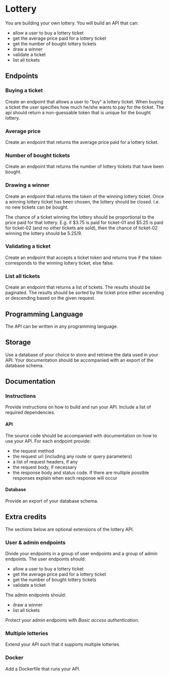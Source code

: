 # Lottery

You are building your own lottery.
You will build an API that can:
- allow a user to buy a lottery ticket
- get the average price paid for a lottery ticket
- get the number of bought lottery tickets
- draw a winner
- validate a ticket
- list all tickets

## Endpoints

### Buying a ticket
Create an endpoint that allows a user to "buy" a lottery ticket.
When buying a ticket the user specifies how much he/she wants to pay for
the ticket. The api should return a non-guessable token that is unique
for the bought lottery.

### Average price
Create an endpoint that returns the average price paid for a lottery
ticket.

### Number of bought tickets
Create an endpoint that returns the number of lottery tickets that have
been bought.

### Drawing a winner
Create an endpoint that returns the token of the winning lottery ticket.
Once a winning lottery ticket has been chosen, the lottery should be
closed. I.e. no new tickets can be bought.

The chance of a ticket winning the lottery should be proportional to the
price paid for that lottery. E.g. if $3.75 is paid for ticket-01 and
$5.25 is paid for ticket-02 (and no other tickets are sold), then the
chance of ticket-02 winning the lottery should be 5.25/9.

### Validating a ticket
Create an endpoint that accepts a ticket token and returns true if the
token corresponds to the winning lottery ticket, else false.

### List all tickets
Create an endpoint that returns a list of tickets. The results should be
paginated. The results should be sorted by the ticket price either
ascending or descending based on the given request.

## Programming Language
The API can be written in any programming language.

## Storage
Use a database of your choice to store and retrieve the data used in your API.
Your documentation should be accompanied with an export of the database
schema.

## Documentation
### Instructions
Provide instructions on how to build and run your API.
Include a list of required dependencies.

#### API
The source code should be accompanied with documentation on how to use
your API.
For each endpoint provide:
- the request method
- the request url (including any route or query parameters)
- a list of request headers, if any
- the request body, if necessary
- the response body and status code. If there are multiple possible
responses explain when each response will occur

#### Database
Provide an export of your database schema.

## Extra credits
The sections below are optional extensions of the lottery API.

### User & admin endpoints
Divide your endpoints in a group of user endpoints and a group of admin
endpoints.
The user endpoints should:
- allow a user to buy a lottery ticket
- get the average price paid for a lottery ticket
- get the number of bought lottery tickets
- validate a ticket

The admin endpoints should:
- draw a winner
- list all tickets

Protect your admin endpoints with _Basic access authentication_.

### Multiple lotteries
Extend your API such that it supports multiple lotteries.

### Docker
Add a Dockerfile that runs your API.
